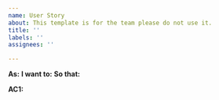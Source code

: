 ```yaml
---
name: User Story
about: This template is for the team please do not use it.
title: ''
labels: ''
assignees: ''

---
```


**As:** 
**I want to:** 
**So that:** 

**AC1:**
